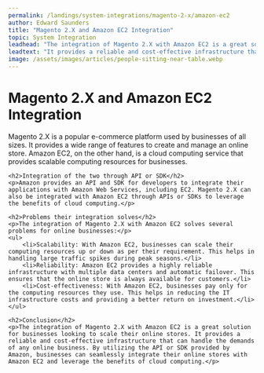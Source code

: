 ```yaml
---
permalink: /landings/system-integrations/magento-2-x/amazon-ec2
author: Edward Saunders
title: "Magento 2.X and Amazon EC2 Integration"
topic: System Integration
leadhead: "The integration of Magento 2.X with Amazon EC2 is a great solution for businesses looking to scale their online stores"
leadtext: "It provides a reliable and cost-effective infrastructure that can handle the demands of any online business. By utilizing the API or SDK provided by Amazon, businesses can seamlessly integrate their online stores with Amazon EC2 and leverage the benefits of cloud computing."
image: /assets/images/articles/people-sitting-near-table.webp
---
```

<div class="arttext">	<h1>Magento 2.X and Amazon EC2 Integration</h1>
	<p>Magento 2.X is a popular e-commerce platform used by businesses of all sizes. It provides a wide range of features to create and manage an online store. Amazon EC2, on the other hand, is a cloud computing service that provides scalable computing resources for businesses.</p>
	
	<h2>Integration of the two through API or SDK</h2>
	<p>Amazon provides an API and SDK for developers to integrate their applications with Amazon Web Services, including EC2. Magento 2.X can also be integrated with Amazon EC2 through APIs or SDKs to leverage the benefits of cloud computing.</p>
	
	<h2>Problems their integration solves</h2>
	<p>The integration of Magento 2.X with Amazon EC2 solves several problems for online businesses:</p>
	<ul>
		<li>Scalability: With Amazon EC2, businesses can scale their computing resources up or down as per their requirement. This helps in handling large traffic spikes during peak seasons.</li>
		<li>Reliability: Amazon EC2 provides a highly reliable infrastructure with multiple data centers and automatic failover. This ensures that the online store is always available for customers.</li>
		<li>Cost-effectiveness: With Amazon EC2, businesses pay only for the computing resources they use. This helps in reducing the IT infrastructure costs and providing a better return on investment.</li>
	</ul>
	
	<h2>Conclusion</h2>
	<p>The integration of Magento 2.X with Amazon EC2 is a great solution for businesses looking to scale their online stores. It provides a reliable and cost-effective infrastructure that can handle the demands of any online business. By utilizing the API or SDK provided by Amazon, businesses can seamlessly integrate their online stores with Amazon EC2 and leverage the benefits of cloud computing.</p>
</div>